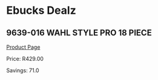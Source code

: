
# Ebucks Dealz
## 9639-016 WAHL STYLE PRO 18 PIECE
[Product Page](https://www.ebucks.com/web/shop/productSelected.do?prodId=1191131064&catId=1186081080)

Price: R429.00

Savings: 71.0


	